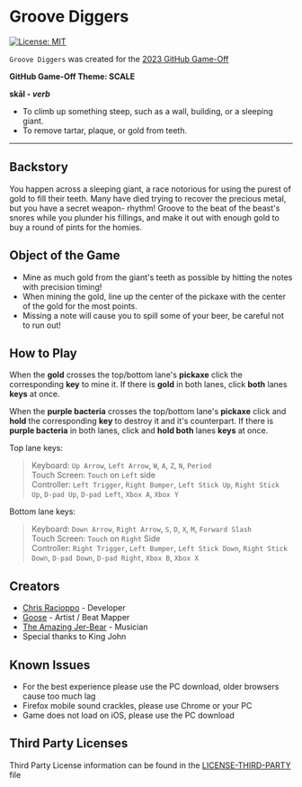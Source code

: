 # Groove Diggers
[![License: MIT](https://img.shields.io/badge/License-MIT-blue.svg?style=flat)](LICENSE)

`Groove Diggers` was created for the [2023 GitHub Game-Off](https://itch.io/jam/game-off-2023)

**GitHub Game-Off Theme: SCALE**

**skāl - _verb_**

- To climb up something steep, such as a wall, building, or a sleeping giant.
- To remove tartar, plaque, or gold from teeth.

---

## Backstory

You happen across a sleeping giant, a race notorious for using the purest of gold to fill their teeth. Many have died trying to recover the precious metal, but you have a secret weapon- rhythm! Groove to the beat of the beast's snores while you plunder his fillings, and make it out with enough gold to buy a round of pints for the homies.

## Object of the Game

- Mine as much gold from the giant's teeth as possible by hitting the notes with precision timing!
- When mining the gold, line up the center of the pickaxe with the center of the gold for the most points.
- Missing a note will cause you to spill some of your beer, be careful not to run out!

## How to Play

When the **gold** crosses the top/bottom lane's **pickaxe** click the corresponding **key** to mine it. If there is **gold** in both lanes, click **both** lanes **keys** at once.

When the **purple bacteria** crosses the top/bottom lane's **pickaxe** click and **hold** the corresponding **key** to destroy it and it's counterpart. If there is **purple bacteria** in both lanes, click and **hold both** lanes **keys** at once.

Top lane keys:
>Keyboard: `Up Arrow`, `Left Arrow`, `W`, `A`, `Z`, `N`, `Period`  
>Touch Screen: `Touch` on `Left` side  
>Controller: `Left Trigger`, `Right Bumper`, `Left Stick Up`, `Right Stick Up`, `D-pad Up`, `D-pad Left`, `Xbox A`, `Xbox Y`

Bottom lane keys:
>Keyboard: `Down Arrow`, `Right Arrow`, `S`, `D`, `X`, `M`, `Forward Slash`  
>Touch Screen: `Touch` on `Right` Side  
>Controller: `Right Trigger`, `Left Bumper`, `Left Stick Down`, `Right Stick Down`, `D-pad Down`, `D-pad Right`, `Xbox B`, `Xbox X`

## Creators

- [Chris Racioppo](https://github.com/Gravedigger7789) - Developer
- [Goose](https://github.com/Splendead-Goose) - Artist / Beat Mapper
- [The Amazing Jer-Bear](https://www.youtube.com/user/shredaholic86) - Musician
- Special thanks to King John

## Known Issues
- For the best experience please use the PC download, older browsers cause too much lag
- Firefox mobile sound crackles, please use Chrome or your PC
- Game does not load on iOS, please use the PC download

## Third Party Licenses

Third Party License information can be found in the [LICENSE-THIRD-PARTY](LICENSE-THIRD-PARTY.md) file
